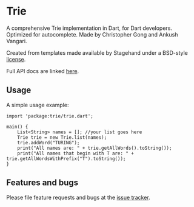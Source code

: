 # Trie

A comprehensive Trie implementation in Dart, for Dart developers. Optimized for autocomplete. Made by Christopher Gong and Ankush Vangari.

Created from templates made available by Stagehand under a BSD-style
[license](https://github.com/dart-lang/stagehand/blob/master/LICENSE).

Full API docs are linked 
[here](https://pub.dartlang.org/documentation/trie/latest/trie/Trie-class.html).

## Usage

A simple usage example:

    import 'package:trie/trie.dart';

    main() {
        List<String> names = []; //your list goes here
        Trie trie = new Trie.list(names);
        trie.addWord("TURING");
        print("All names are: " + trie.getAllWords().toString());
        print("All names that begin with T are: " + trie.getAllWordsWithPrefix("T").toString());
    }

## Features and bugs

Please file feature requests and bugs at the [issue tracker][tracker].

[tracker]: https://github.com/dark-mode/Trie/issues
